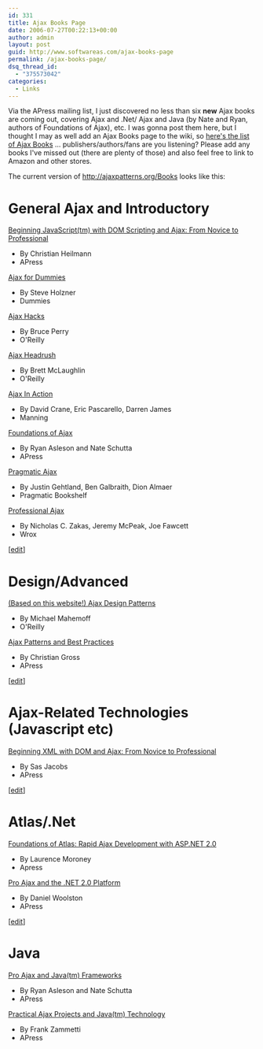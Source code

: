 ```yaml
---
id: 331
title: Ajax Books Page
date: 2006-07-27T00:22:13+00:00
author: admin
layout: post
guid: http://www.softwareas.com/ajax-books-page
permalink: /ajax-books-page/
dsq_thread_id:
  - "375573042"
categories:
  - Links
---
```

Via the APress mailing list, I just discovered no less than six <b>new</b> Ajax books are coming out, covering Ajax and .Net/ Ajax and Java (by Nate and Ryan, authors of Foundations of Ajax), etc. I was gonna post them here, but I thought I may as well add an Ajax Books page to the wiki, so <a href="http://ajaxpatterns.org/Books">here's the list of Ajax Books</a> ... publishers/authors/fans are you listening? Please add any books I've missed out (there are plenty of those) and also feel free to link to Amazon and other stores.

The current version of http://ajaxpatterns.org/Books looks like this:

<h1> General Ajax and Introductory </h1>
<p><a href="http://www.apress.com/book/bookDisplay.html?bID=10134" class='external text' title="http://www.apress.com/book/bookDisplay.html?bID=10134" rel="nofollow">Beginning JavaScript(tm) with DOM Scripting and Ajax: From Novice to Professional</a>

</p>
<ul><li> By Christian Heilmann
</li><li> APress
</li></ul>
<p><a href="http://www.dummies.com/WileyCDA/DummiesTitle/productCd-0471785970.html" class='external text' title="http://www.dummies.com/WileyCDA/DummiesTitle/productCd-0471785970.html" rel="nofollow">Ajax for Dummies</a>
</p>
<ul><li> By Steve Holzner
</li><li> Dummies
</li></ul>
<p><a href="http://www.oreilly.com/catalog/ajaxhks/" class='external text' title="http://www.oreilly.com/catalog/ajaxhks/" rel="nofollow">Ajax Hacks</a>
</p>

<ul><li> By Bruce Perry
</li><li> O'Reilly
</li></ul>
<p><a href="http://www.greymatter.co.uk/buyers/p164718" class='external text' title="http://www.greymatter.co.uk/buyers/p164718" rel="nofollow">Ajax Headrush</a>
</p>
<ul><li> By Brett McLaughlin
</li><li> O'Reilly
</li></ul>
<p><a href="http://www.manning.com/crane/" class='external text' title="http://www.manning.com/crane/" rel="nofollow">Ajax In Action</a>
</p>
<ul><li> By David Crane, Eric Pascarello, Darren James

</li><li> Manning
</li></ul>
<p><a href="http://www.apress.com/book/bookDisplay.html?bID=10042" class='external text' title="http://www.apress.com/book/bookDisplay.html?bID=10042" rel="nofollow">Foundations of Ajax</a>
</p>
<ul><li> By Ryan Asleson and Nate Schutta
</li><li> APress
</li></ul>
<p><a href="http://www.pragmaticprogrammer.com/title/ajax/" class='external text' title="http://www.pragmaticprogrammer.com/title/ajax/" rel="nofollow">Pragmatic Ajax </a>
</p>
<ul><li> By Justin Gehtland, Ben Galbraith, Dion Almaer
</li><li> Pragmatic Bookshelf

</li></ul>
<p><a href="http://www.wrox.com/WileyCDA/WroxTitle/productCd-0471777781.html" class='external text' title="http://www.wrox.com/WileyCDA/WroxTitle/productCd-0471777781.html" rel="nofollow">Professional Ajax</a>
</p>
<ul><li> By Nicholas C. Zakas, Jeremy McPeak, Joe Fawcett
</li><li> Wrox
</li></ul>
<div class="editsection">[<a href="/wiki/index.php?title=Books&amp;action=edit&amp;section=2" title="Books">edit</a>]</div><a name="Design.2FAdvanced"></a><h1> Design/Advanced </h1>
<p><a href="http://ajaxpatterns.org" class='external text' title="http://ajaxpatterns.org" rel="nofollow">(Based on this website!) Ajax Design Patterns</a>

</p>
<ul><li> By Michael Mahemoff
</li><li> O'Reilly
</li></ul>
<p><a href="http://ablog.apress.com/?p=944" class='external text' title="http://ablog.apress.com/?p=944" rel="nofollow">Ajax Patterns and Best Practices</a>
</p>
<ul><li> By Christian Gross
</li><li> APress
</li></ul>
<div class="editsection">[<a href="/wiki/index.php?title=Books&amp;action=edit&amp;section=3" title="Books">edit</a>]</div><a name="Ajax-Related_Technologies_.28Javascript_etc.29"></a><h1> Ajax-Related Technologies (Javascript etc) </h1>

<p><a href="http://www.apress.com/book/bookDisplay.html?bID=10131" class='external text' title="http://www.apress.com/book/bookDisplay.html?bID=10131" rel="nofollow">Beginning XML with DOM and Ajax: From Novice to Professional </a>
</p>
<ul><li> By Sas Jacobs 
</li><li> APress
</li></ul>
<div class="editsection">[<a href="/wiki/index.php?title=Books&amp;action=edit&amp;section=4" title="Books">edit</a>]</div><a name="Atlas.2F.Net"></a><h1> Atlas/.Net </h1>
<p><a href="http://www.apress.com/book/bookDisplay.html?bID=10104" class='external text' title="http://www.apress.com/book/bookDisplay.html?bID=10104" rel="nofollow">Foundations of Atlas: Rapid Ajax Development with ASP.NET 2.0 </a>
</p>

<ul><li> By Laurence Moroney
</li><li> Apress
</li></ul>
<p><a href="http://www.apress.com/book/bookDisplay.html?bID=10115" class='external text' title="http://www.apress.com/book/bookDisplay.html?bID=10115" rel="nofollow">Pro Ajax and the .NET 2.0 Platform</a>
</p>
<ul><li> By Daniel Woolston 
</li><li> APress
</li></ul>
<div class="editsection">[<a href="/wiki/index.php?title=Books&amp;action=edit&amp;section=5" title="Books">edit</a>]</div><a name="Java"></a><h1> Java </h1>

<p><a href="http://www.apress.com/book/bookDisplay.html?bID=10142" class='external text' title="http://www.apress.com/book/bookDisplay.html?bID=10142" rel="nofollow">Pro Ajax and Java(tm) Frameworks</a>
</p>
<ul><li> By Ryan Asleson and Nate Schutta 
</li><li> APress
</li></ul>
<p><a href="http://www.apress.com/book/bookDisplay.html?bID=10143" class='external text' title="http://www.apress.com/book/bookDisplay.html?bID=10143" rel="nofollow">Practical Ajax Projects and Java(tm) Technology</a>
</p>
<ul><li> By Frank Zammetti 
</li><li> APress</ul>




